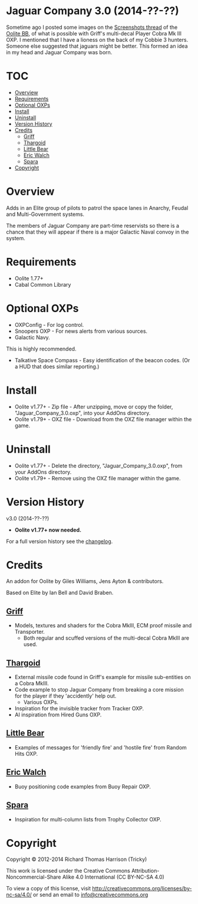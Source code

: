 # Jaguar Company 3.0 (2014-??-??)
Sometime ago I posted some images on the [Screenshots thread](http://aegidian.org/bb/viewtopic.php?f=2&t=4494) of the [Oolite BB](http://aegidian.org/bb/), of what is possible with Griff's multi-decal Player Cobra Mk III OXP. I mentioned that I have a lioness on the back of my Cobbie 3 hunters. Someone else suggested that jaguars might be better. This formed an idea in my head and Jaguar Company was born.

# TOC
- [Overview](#overview)
- [Requirements](#requirements)
- [Optional OXPs](#optional-oxps)
- [Install](#install)
- [Uninstall](#uninstall)
- [Version History](#version-history)
- [Credits](#credits)
  - [Griff](#griff)
  - [Thargoid](#thargoid)
  - [Little Bear](#little-bear)
  - [Eric Walch](#eric-walch)
  - [Spara](#spara)
- [Copyright](#copyright)

# Overview
Adds in an Elite group of pilots to patrol the space lanes in Anarchy, Feudal and Multi-Government systems.

The members of Jaguar Company are part-time reservists so there is a chance that they will appear if there is a major Galactic Naval convoy in the system.

# Requirements
- Oolite 1.77+
- Cabal Common Library

# Optional OXPs
- OXPConfig - For log control.
- Snoopers OXP - For news alerts from various sources.
- Galactic Navy.

This is highly recommended.
- Talkative Space Compass - Easy identification of the beacon codes. (Or a HUD that does similar reporting.)

# Install
- Oolite v1.77+ - Zip file - After unzipping, move or copy the folder, "Jaguar_Company_3.0.oxp", into your AddOns directory.
- Oolite v1.79+ - OXZ file - Download from the OXZ file manager within the game.

# Uninstall
- Oolite v1.77+ - Delete the directory, "Jaguar_Company_3.0.oxp", from your AddOns directory.
- Oolite v1.79+ - Remove using the OXZ file manager within the game.

# Version History
v3.0 (2014-??-??)
- **Oolite v1.77+ now needed.**

For a full version history see the [changelog](trunk/jaguar_company_changelog.txt).

# Credits
An addon for Oolite by Giles Williams, Jens Ayton & contributors.

Based on Elite by Ian Bell and David Braben.

## [Griff](http://wiki.alioth.net/index.php/User:Griff)
- Models, textures and shaders for the Cobra MkIII, ECM proof missile and Transporter.
  - Both regular and scuffed versions of the multi-decal Cobra MkIII are used.

## [Thargoid](http://wiki.alioth.net/index.php/User:Thargoid)
- External missile code found in Griff's example for missile sub-entities on a Cobra MkIII.
- Code example to stop Jaguar Company from breaking a core mission for the player if they 'accidently' help out.
  - Various OXPs.
- Inspiration for the invisible tracker from Tracker OXP.
- AI inspiration from Hired Guns OXP.

## [Little Bear](http://wiki.alioth.net/index.php/User:LittleBear)
- Examples of messages for 'friendly fire' and 'hostile fire' from Random Hits OXP.

## [Eric Walch](http://wiki.alioth.net/index.php/User:Eric_Walch)
- Buoy positioning code examples from Buoy Repair OXP.

## [Spara](http://wiki.alioth.net/index.php/User:Spara)
- Inspiration for multi-column lists from Trophy Collector OXP.

# Copyright
Copyright © 2012-2014 Richard Thomas Harrison (Tricky)

This work is licensed under the Creative Commons
Attribution-Noncommercial-Share Alike 4.0 International (CC BY-NC-SA 4.0)

To view a copy of this license, visit
http://creativecommons.org/licenses/by-nc-sa/4.0/ or send an email
to info@creativecommons.org
